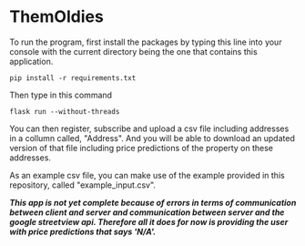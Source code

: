# ThemOldies

To run the program, first install the packages by typing this line into your console with the current directory being the one that contains this application.
```
pip install -r requirements.txt
```
Then type in this command
```
flask run --without-threads
```
You can then register, subscribe and upload a csv file including addresses in a collumn called, "Address". And you will be able to download an updated version of that file including price predictions of the property on these addresses.

As an example csv file, you can make use of the example provided in this repository, called "example_input.csv".

***This app is not yet complete because of errors in terms of communication between client and server and communication between server and the google streetview api. Therefore all it does for now is providing the user with price predictions that says 'N/A'.***

